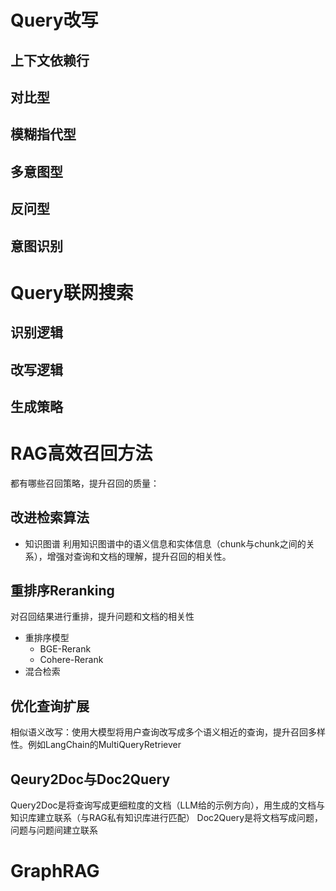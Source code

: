 # Query改写
## 上下文依赖行

## 对比型

## 模糊指代型

## 多意图型

## 反问型

## 意图识别

# Query联网搜索
## 识别逻辑

## 改写逻辑

## 生成策略

# RAG高效召回方法
都有哪些召回策略，提升召回的质量：
## 改进检索算法
- 知识图谱
利用知识图谱中的语义信息和实体信息（chunk与chunk之间的关系），增强对查询和文档的理解，提升召回的相关性。
## 重排序Reranking
对召回结果进行重排，提升问题和文档的相关性
- 重排序模型
    - BGE-Rerank
    - Cohere-Rerank
- 混合检索

## 优化查询扩展
相似语义改写：使用大模型将用户查询改写成多个语义相近的查询，提升召回多样性。例如LangChain的MultiQueryRetriever

## Qeury2Doc与Doc2Query
Query2Doc是将查询写成更细粒度的文档（LLM给的示例方向），用生成的文档与知识库建立联系（与RAG私有知识库进行匹配）
Doc2Query是将文档写成问题，问题与问题间建立联系

# GraphRAG